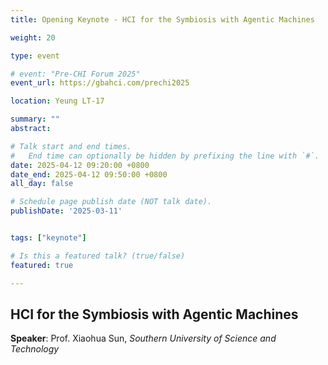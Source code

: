 ```yaml
---
title: Opening Keynote - HCI for the Symbiosis with Agentic Machines

weight: 20

type: event

# event: "Pre-CHI Forum 2025"
event_url: https://gbahci.com/prechi2025

location: Yeung LT-17

summary: ""
abstract:

# Talk start and end times.
#   End time can optionally be hidden by prefixing the line with `#`.
date: 2025-04-12 09:20:00 +0800
date_end: 2025-04-12 09:50:00 +0800
all_day: false

# Schedule page publish date (NOT talk date).
publishDate: '2025-03-11'


tags: ["keynote"]

# Is this a featured talk? (true/false)
featured: true

---
```


## HCI for the Symbiosis with Agentic Machines

**Speaker**: Prof. Xiaohua Sun, *Southern University of Science and Technology*